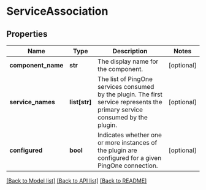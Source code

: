 # ServiceAssociation

## Properties
Name | Type | Description | Notes
------------ | ------------- | ------------- | -------------
**component_name** | **str** | The display name for the component. | [optional] 
**service_names** | **list[str]** | The list of PingOne services consumed by the plugin. The first service represents the primary service consumed by the plugin. | [optional] 
**configured** | **bool** | Indicates whether one or more instances of the plugin are configured for a given PingOne connection. | [optional] 

[[Back to Model list]](../README.md#documentation-for-models) [[Back to API list]](../README.md#documentation-for-api-endpoints) [[Back to README]](../README.md)


